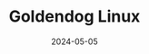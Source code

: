 ---
date: 2024-05-05
title: Goldendog Linux
categories:
  - marketing
author_staff_member: Alexia
---